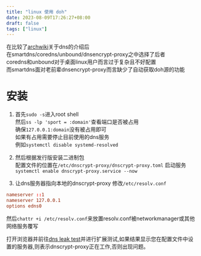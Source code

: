 ```yaml
---
title: "linux 使用 doh"
date: 2023-08-09T17:26:27+08:00
draft: false
tags: ["linux"]
---
```


在比较了[archwiki](https://wiki.archlinux.org/title/Domain_name_resolution)关于dns的介绍后  
在smartdns/coredns/unbound/dnsencrypt-proxy之中选择了后者  
coredns和unbound对于桌面linux用户而言过于复杂且不好配置  
而smartdns面对老前辈dnsencrypt-proxy而言缺少了自动获取doh源的功能

# 安装
1. 首先`sudo -s`进入root shell  
然后`ss -lp 'sport = :domain'`查看端口是否被占用  
确保`127.0.0.1:domain`没有被占用即可  
如果有占用需要停止目前使用的dns服务  
例如`systemctl disable systemd-resolved`


2. 然后根据发行版安装二进制包  
配置文件的位置在`/etc/dnscrypt-proxy/dnscrypt-proxy.toml`
启动服务`systemctl enable dnscrypt-proxy.service --now`

3. 让dns服务器指向本地的dnscrypt-proxy
修改`/etc/resolv.conf`
```/etc/resolv.conf
nameserver ::1
nameserver 127.0.0.1
options edns0
```
然后`chattr +i /etc/resolv.conf`来放置resolv.conf被networkmanager或其他网络服务覆写  

打开浏览器并前往[dns leak test](https://www.dnsleaktest.com/)并进行扩展测试,如果结果显示您在配置文件中设置的服务器,则表示dnscrypt-proxy正在工作,否则出现问题。

